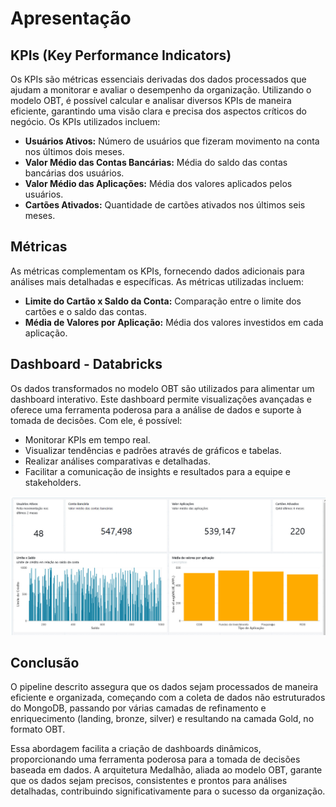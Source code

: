 # Apresentação

## KPIs (Key Performance Indicators)

Os KPIs são métricas essenciais derivadas dos dados processados que ajudam a monitorar e avaliar o desempenho da organização. Utilizando o modelo OBT, é possível calcular e analisar diversos KPIs de maneira eficiente, garantindo uma visão clara e precisa dos aspectos críticos do negócio. Os KPIs utilizados incluem:

- **Usuários Ativos:** Número de usuários que fizeram movimento na conta nos últimos dois meses.
- **Valor Médio das Contas Bancárias:** Média do saldo das contas bancárias dos usuários.
- **Valor Médio das Aplicações:** Média dos valores aplicados pelos usuários.
- **Cartões Ativados:** Quantidade de cartões ativados nos últimos seis meses.

## Métricas

As métricas complementam os KPIs, fornecendo dados adicionais para análises mais detalhadas e específicas. As métricas utilizadas incluem:

- **Limite do Cartão x Saldo da Conta:** Comparação entre o limite dos cartões e o saldo das contas.
- **Média de Valores por Aplicação:** Média dos valores investidos em cada aplicação.

## Dashboard - Databricks

Os dados transformados no modelo OBT são utilizados para alimentar um dashboard interativo. Este dashboard permite visualizações avançadas e oferece uma ferramenta poderosa para a análise de dados e suporte à tomada de decisões. Com ele, é possível:

- Monitorar KPIs em tempo real.
- Visualizar tendências e padrões através de gráficos e tabelas.
- Realizar análises comparativas e detalhadas.
- Facilitar a comunicação de insights e resultados para a equipe e stakeholders.

![Dashboard](assets/dashboard.jpeg)

## Conclusão

O pipeline descrito assegura que os dados sejam processados de maneira eficiente e organizada, começando com a coleta de dados não estruturados do MongoDB, passando por várias camadas de refinamento e enriquecimento (landing, bronze, silver) e resultando na camada Gold, no formato OBT.

Essa abordagem facilita a criação de dashboards dinâmicos, proporcionando uma ferramenta poderosa para a tomada de decisões baseada em dados. A arquitetura Medalhão, aliada ao modelo OBT, garante que os dados sejam precisos, consistentes e prontos para análises detalhadas, contribuindo significativamente para o sucesso da organização.